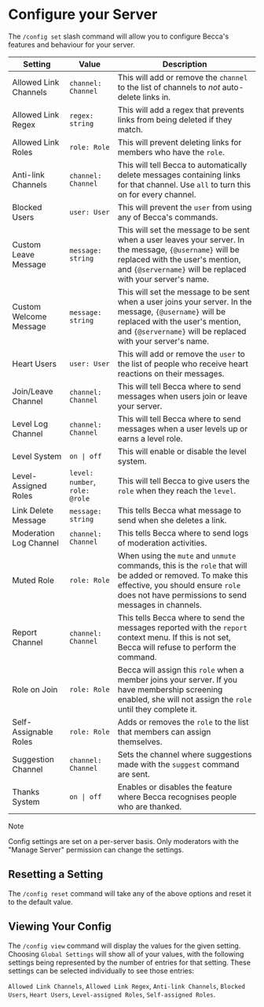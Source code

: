# Configure your Server

The `/config set` slash command will allow you to configure Becca's features and behaviour for your server.

| Setting                | Value                          | Description                                                                                                                                                                                                |
| ---------------------- | ------------------------------ | ---------------------------------------------------------------------------------------------------------------------------------------------------------------------------------------------------------- |
| Allowed Link Channels  | `channel: Channel`             | This will add or remove the `channel` to the list of channels to _not_ auto-delete links in.                                                                                                               |
| Allowed Link Regex     | `regex: string`                | This will add a regex that prevents links from being deleted if they match.                                                                                                                                |
| Allowed Link Roles     | `role: Role`                   | This will prevent deleting links for members who have the `role`.                                                                                                                                          |
| Anti-link Channels     | `channel: Channel`             | This will tell Becca to automatically delete messages containing links for that channel. Use `all` to turn this on for every channel.                                                                      |
| Blocked Users          | `user: User`                   | This will prevent the `user` from using any of Becca's commands.                                                                                                                                           |
| Custom Leave Message   | `message: string`              | This will set the message to be sent when a user leaves your server. In the message, `{@username}` will be replaced with the user's mention, and `{@servername}` will be replaced with your server's name. |
| Custom Welcome Message | `message: string`              | This will set the message to be sent when a user joins your server. In the message, `{@username}` will be replaced with the user's mention, and `{@servername}` will be replaced with your server's name.  |
| Heart Users            | `user: User`                   | This will add or remove the `user` to the list of people who receive heart reactions on their messages.                                                                                                    |
| Join/Leave Channel     | `channel: Channel`             | This will tell Becca where to send messages when users join or leave your server.                                                                                                                          |
| Level Log Channel      | `channel: Channel`             | This will tell Becca where to send messages when a user levels up or earns a level role.                                                                                                                   |
| Level System           | `on \| off`                    | This will enable or disable the level system.                                                                                                                                                              |
| Level-Assigned Roles   | `level: number`, `role: @role` | This will tell Becca to give users the `role` when they reach the `level`.                                                                                                                                 |
| Link Delete Message    | `message: string`              | This tells Becca what message to send when she deletes a link.                                                                                                                                             |
| Moderation Log Channel | `channel: Channel`             | This tells Becca where to send logs of moderation activities.                                                                                                                                              |
| Muted Role             | `role: Role`                   | When using the `mute` and `unmute` commands, this is the `role` that will be added or removed. To make this effective, you should ensure `role` does not have permissions to send messages in channels.    |
| Report Channel         | `channel: Channel`             | This tells Becca where to send the messages reported with the `report` context menu. If this is not set, Becca will refuse to perform the command.                                                         |
| Role on Join           | `role: Role`                   | Becca will assign this `role` when a member joins your server. If you have membership screening enabled, she will not assign the `role` until they complete it.                                            |
| Self-Assignable Roles  | `role: Role`                   | Adds or removes the `role` to the list that members can assign themselves.                                                                                                                                 |
| Suggestion Channel     | `channel: Channel`             | Sets the channel where suggestions made with the `suggest` command are sent.                                                                                                                               |
| Thanks System          | `on \| off`                    | Enables or disables the feature where Becca recognises people who are thanked.                                                                                                                             |

> [!NOTE]
> Config settings are set on a per-server basis. Only moderators with the "Manage Server" permission can change the settings.

## Resetting a Setting

The `/config reset` command will take any of the above options and reset it to the default value.

## Viewing Your Config

The `/config view` command will display the values for the given setting. Choosing `Global Settings` will show all of your values, with the following settings being represented by the number of entries for that setting. These settings can be selected individually to see those entries:

`Allowed Link Channels`, `Allowed Link Regex`, `Anti-link Channels`, `Blocked Users`, `Heart Users`, `Level-assigned Roles`, `Self-assigned Roles`.
